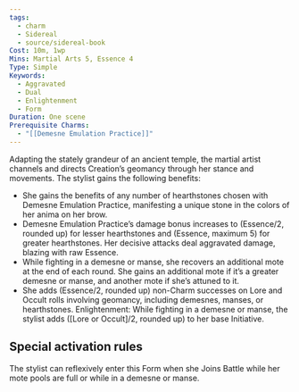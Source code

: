 ```yaml
---
tags:
  - charm
  - Sidereal
  - source/sidereal-book
Cost: 10m, 1wp
Mins: Martial Arts 5, Essence 4
Type: Simple
Keywords:
  - Aggravated
  - Dual
  - Enlightenment
  - Form
Duration: One scene
Prerequisite Charms:
  - "[[Demesne Emulation Practice]]"
---
```

Adapting the stately grandeur of an ancient temple, the martial artist channels and directs Creation’s geomancy through her stance and movements. The stylist gains the following benefits: 
-  She gains the benefits of any number of hearthstones chosen with Demesne Emulation Practice, manifesting a unique stone in the colors of her anima on her brow. 
-  Demesne Emulation Practice’s damage bonus increases to (Essence/2, rounded up) for lesser hearthstones and (Essence, maximum 5) for greater hearthstones. Her decisive attacks deal aggravated damage, blazing with raw Essence. 
-  While fighting in a demesne or manse, she recovers an additional mote at the end of each round. She gains an additional mote if it’s a greater demesne or manse, and another mote if she’s attuned to it. 
-  She adds (Essence/2, rounded up) non-Charm successes on Lore and Occult rolls involving geomancy, including demesnes, manses, or hearthstones. Enlightenment: While fighting in a demesne or manse, the stylist adds ([Lore or Occult]/2, rounded up) to her base Initiative. 

## Special activation rules

The stylist can reflexively enter this Form when she Joins Battle while her mote pools are full or while in a demesne or manse.